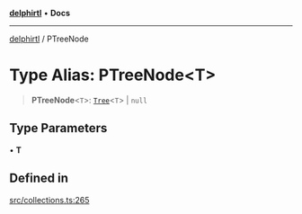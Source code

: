 [**delphirtl**](../README.md) • **Docs**

***

[delphirtl](../globals.md) / PTreeNode

# Type Alias: PTreeNode\<T\>

> **PTreeNode**\<`T`\>: [`Tree`](../classes/Tree.md)\<`T`\> \| `null`

## Type Parameters

• **T**

## Defined in

[src/collections.ts:265](https://github.com/chuacw/delphirtl/blob/4a086bd5f5c288d4c6ef4d5de0c7d38afe362fb3/src/collections.ts#L265)
